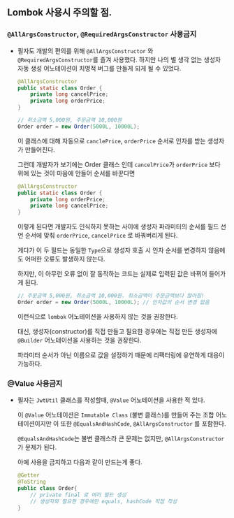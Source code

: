 ## Lombok 사용시 주의할 점.
###   ``@AllArgsConstructor``, ``@RequiredArgsConstructor`` 사용금지


* 필자도 개발의 편의를 위해 ``@AllArgsConstructor`` 와 ``@RequiredArgsConstructor``를 즐겨 사용했다. 하지만 나의 별 생각 없는 생성자 자동 생성 어노테이션이 치명적 버그를 만들게 되게 될 수 있었다. 

    ```java
    @AllArgsConstructor
    public static class Order {
        private long cancelPrice;
        private long orderPrice;
    }
    
    // 취소금액 5,000원, 주문금액 10,000원
    Order order = new Order(5000L, 10000L); 
    ```

    이 클래스에 대해 자동으로 `canclePrice`, `orderPrice` 순서로 인자를 받는 생성자가 만들어진다.

    그런데 개발자가 보기에는 Order 클래스 인데 `cancelPrice`가 `orderPrice` 보다 위에 있는 것이 마음에 안들어 순서를 바꾼다면


    ```java
    @AllArgsConstructor
    public static class Order {
        private long orderPrice;
        private long cancelPrice;
    }
    ```

    이렇게 된다면 개발자도 인식하지 못하는 사이에 생성자 파라미터의 순서를 필드 선언 순서에 맞춰 `orderPrice`, `cancelPrice` 로 바꿔버리게 된다.

    게다가 이 두 필드는 동일한 `Type`으로 생성자 호출 시 인자 순서를 변경하지 않음에도 어떠한 오류도 발생하지 않는다. 

    하지만, 이 아무런 오류 없이 잘 동작하는 코드는 실제로 입력된 값은 바뀌어 들어가게 된다.

    ```java
    // 주문금액 5,000원, 취소금액 10,000원. 취소금액이 주문금액보다 많아짐!
    Order order = new Order(5000L, 10000L); // 인자값의 순서 변경 없음
    ```

    이런식으로 `lombok` 어노테이션을 사용하지 않는 것을 권장한다.

    대신, 생성자(constructor)를 직접 만들고 필요한 경우에는 직접 만든 생성자에 `@Builder` 어노테이션을 사용하는 것을 권장한다. 

    파라미터 순서가 아닌 이름으로 값을 설정하기 때문에 리팩터링에 유연하게 대응이 가능하다.


### @Value 사용금지
* 필자는 `JwtUtil` 클래스를 작성할때, `@Value` 어노테이션을 사용한 적 있다.

    이 `@Value` 어노테이션은 `Immutable Class` (불변 클래스)를 만들어 주는 조합 어노테이션이지만 이 또한 `@EqualsAndHashCode`, `@AllArgsConstructor` 를 포함한다.

    `@EqualsAndHashCode`는 불변 클래스라 큰 문제는 없지만, `@AllArgsConstructor` 가 문제가 된다.

    아예 사용을 금지하고 다음과 같이 만드는게 좋다. 

    ```java
    @Getter
    @ToString
    public class Order{
        // private final 로 여러 필드 생성
        // 생성자와 필요한 경우에만 equals, hashCode 직접 작성
    }
    ```